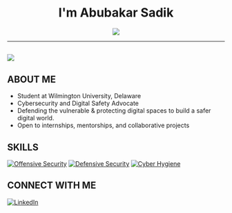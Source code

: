 <h1 align="center">I'm Abubakar Sadik</h1>

<p align="center">
<img src="https://readme-typing-svg.demolab.com?font=Fira+Code&size=22&pause=1000&color=00FF00&center=true&vCenter=true&width=600&lines=Entry-level+Cybersecurity+Professional;Future+Cybersecurity+Analyst;Ethical+Hacker+In+Training;Open+to+Internships+and+Mentorships!&center=true&width=500&height=50">
</p>

---

![](https://komarev.com/ghpvc/?username=Shadowhunter22)
---


## ABOUT ME
- Student at Wilmington University, Delaware
- Cybersecurity and Digital Safety Advocate
- Defending the vulnerable & protecting digital spaces to build a safer digital world.
- Open to internships, mentorships, and collaborative projects



## SKILLS
[![Offensive Security](https://img.shields.io/badge/-Offensive%20Security-FF5722?logo=kalilinux&style=for-the-badge)](https://github.com/Shadowhunter22)
[![Defensive Security](https://img.shields.io/badge/-Defensive%20Security-3F51B5?logo=cyberdefenders&style=for-the-badge)](https://github.com/Shadowhunter22)
[![Cyber Hygiene](https://img.shields.io/badge/-Cyber%20Hygiene-FF9800?logo=education&style=for-the-badge)](https://github.com/Shadowhunter22)



## CONNECT WITH ME
[![LinkedIn](https://img.shields.io/badge/-LinkedIn-0077B5?logo=linkedin&logoColor=white&style=for-the-badge)](https://www.linkedin.com/in/abubakarsadik/)
